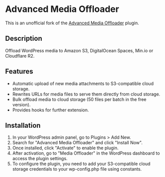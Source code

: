 # Advanced Media Offloader

This is an unofficial fork of the [Advanced Media Offloader](https://wordpress.org/plugins/advanced-media-offloader/) plugin.

## Description

Offload WordPress media to Amazon S3, DigitalOcean Spaces, Min.io or Cloudflare R2.

## Features

- Automatic upload of new media attachments to S3-compatible cloud storage.
- Rewrites URLs for media files to serve them directly from cloud storage.
- Bulk offload media to cloud storage (50 files per batch in the free version).
- Provides hooks for further extension.

## Installation

1. In your WordPress admin panel, go to Plugins > Add New.
2. Search for "Advanced Media Offloader" and click "Install Now".
3. Once installed, click "Activate" to enable the plugin.
4. After activation, go to "Media Offloader" in the WordPress dashboard to access the plugin settings.
5. To configure the plugin, you need to add your S3-compatible cloud storage credentials to your wp-config.php file using constants.

